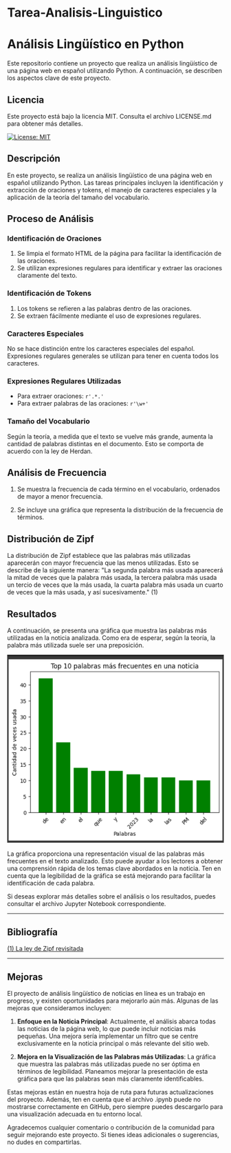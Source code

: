 # Tarea-Analisis-Linguistico

# Análisis Lingüístico en Python

Este repositorio contiene un proyecto que realiza un análisis lingüístico de una página web en español utilizando Python. A continuación, se describen los aspectos clave de este proyecto.

## Licencia

Este proyecto está bajo la licencia MIT. Consulta el archivo LICENSE.md para obtener más detalles.

[![License: MIT](https://img.shields.io/badge/License-MIT-yellow.svg)](./LICENSE)


## Descripción

En este proyecto, se realiza un análisis lingüístico de una página web en español utilizando Python. Las tareas principales incluyen la identificación y extracción de oraciones y tokens, el manejo de caracteres especiales y la aplicación de la teoría del tamaño del vocabulario.

## Proceso de Análisis

### Identificación de Oraciones

1. Se limpia el formato HTML de la página para facilitar la identificación de las oraciones.
2. Se utilizan expresiones regulares para identificar y extraer las oraciones claramente del texto.

### Identificación de Tokens

1. Los tokens se refieren a las palabras dentro de las oraciones.
2. Se extraen fácilmente mediante el uso de expresiones regulares.

### Caracteres Especiales

No se hace distinción entre los caracteres especiales del español.
Expresiones regulares generales se utilizan para tener en cuenta todos los caracteres.

### Expresiones Regulares Utilizadas

- Para extraer oraciones: `r'.*.'`
- Para extraer palabras de las oraciones: `r'\w+'`

### Tamaño del Vocabulario

Según la teoría, a medida que el texto se vuelve más grande, aumenta la cantidad de palabras distintas en el documento. Esto se comporta de acuerdo con la ley de Herdan.

## Análisis de Frecuencia

1. Se muestra la frecuencia de cada término en el vocabulario, ordenados de mayor a menor frecuencia.

2. Se incluye una gráfica que representa la distribución de la frecuencia de términos.

## Distribución de Zipf

La distribución de Zipf establece que las palabras más utilizadas aparecerán con mayor frecuencia que las menos utilizadas. Esto se describe de la siguiente manera: "La segunda palabra más usada aparecerá la mitad de veces que la palabra más usada, la tercera palabra más usada un tercio de veces que la más usada, la cuarta palabra más usada un cuarto de veces que la más usada, y así sucesivamente." (1)

## Resultados

A continuación, se presenta una gráfica que muestra las palabras más utilizadas en la noticia analizada. Como era de esperar, según la teoría, la palabra más utilizada suele ser una preposición.

![Gráfica de Palabras más Utilizadas](./imagenes/top10.png)

La gráfica proporciona una representación visual de las palabras más frecuentes en el texto analizado. Esto puede ayudar a los lectores a obtener una comprensión rápida de los temas clave abordados en la noticia. Ten en cuenta que la legibilidad de la gráfica se está mejorando para facilitar la identificación de cada palabra.

Si deseas explorar más detalles sobre el análisis o los resultados, puedes consultar el archivo Jupyter Notebook correspondiente.

---
## Bibliografía

[(1) La ley de Zipf revisitada](https://www.madrimasd.org/blogs/matematicas/2019/03/10/146325#:~:text=La%20ley%2C%20de%20manera%20simple,m%C3%A1s%20usada%2C%20y%20as%C3%AD%20sucesivamente.)

---
## Mejoras

El proyecto de análisis lingüístico de noticias en línea es un trabajo en progreso, y existen oportunidades para mejorarlo aún más. Algunas de las mejoras que consideramos incluyen:

1. **Enfoque en la Noticia Principal**: Actualmente, el análisis abarca todas las noticias de la página web, lo que puede incluir noticias más pequeñas. Una mejora sería implementar un filtro que se centre exclusivamente en la noticia principal o más relevante del sitio web.

2. **Mejora en la Visualización de las Palabras más Utilizadas**: La gráfica que muestra las palabras más utilizadas puede no ser óptima en términos de legibilidad. Planeamos mejorar la presentación de esta gráfica para que las palabras sean más claramente identificables.

Estas mejoras están en nuestra hoja de ruta para futuras actualizaciones del proyecto. Además, ten en cuenta que el archivo .ipynb puede no mostrarse correctamente en GitHub, pero siempre puedes descargarlo para una visualización adecuada en tu entorno local.

Agradecemos cualquier comentario o contribución de la comunidad para seguir mejorando este proyecto. Si tienes ideas adicionales o sugerencias, no dudes en compartirlas.
